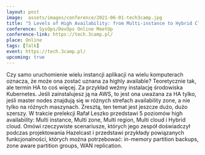 ```yaml
---
layout: post
image:  assets/images/conference/2021-06-01-tech3camp.jpg
title: "5 Levels of High Availability: from Multi-instance to Hybrid Cloud"
conference: SysOps/DevOps Online MeetUp
conference-link: https://tech.3camp.pl/
place: Online
tags: [Talk]
event: https://tech.3camp.pl/
upcoming: true
---
```


Czy samo uruchomienie wielu instancji aplikacji na wielu komputerach oznacza, że może ona zostać uznana za highly available? Teoretycznie tak, ale termin HA to coś więcej. Za przykład weźmy instalację środowiska Kubernetes. Jeśli zainstalujesz ją na AWS, to jest ona uważana za HA tylko, jeśli master nodes znajdują się w różnych strefach availability zone, a nie tylko na różnych maszynach. Zresztą, ten temat jest jeszcze dużo, dużo szerszy. W trakcie prelekcji Rafał Leszko przedstawi 5 poziomów high availability: Multi instance, Multi zone, Multi region, Multi cloud i Hybrid cloud. Omówi rzeczywiste scenariusze, których jego zespół doświadczył podczas projektowania Hazelcast i przedstawi przykłady powiązanych funkcjonalności, których można potrzebować: in-memory partition backups, zone aware partition groups, WAN replication.

